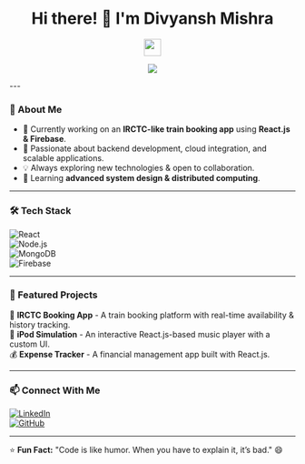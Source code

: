 <h1 align="center">Hi there! 👋 I'm Divyansh Mishra</h1>
<p align="center">
  <img src="https://media.giphy.com/media/hvRJCLFzcasrR4ia7z/giphy.gif" width="30px">
</p>

<p align="center">
  <img src="https://readme-typing-svg.herokuapp.com?font=Fira+Code&weight=600&pause=1000&color=F7931E&center=true&vCenter=true&width=500&lines=Full-Stack+Developer;Backend+Enthusiast;React.js+%7C+Node.js+%7C+MongoDB+%7C+Firebase;Building+Scalable+Apps+%F0%9F%9A%80" />
</p>
---

### 🚀 About Me
- 🔭 Currently working on an **IRCTC-like train booking app** using **React.js & Firebase**.  
- 🎯 Passionate about backend development, cloud integration, and scalable applications.  
- 💡 Always exploring new technologies & open to collaboration.  
- 📖 Learning **advanced system design & distributed computing**.  

---

### 🛠️ Tech Stack  
![React](https://img.shields.io/badge/React-20232A?style=for-the-badge&logo=react&logoColor=61DAFB)  
![Node.js](https://img.shields.io/badge/Node.js-43853D?style=for-the-badge&logo=node.js&logoColor=white)  
![MongoDB](https://img.shields.io/badge/MongoDB-4EA94B?style=for-the-badge&logo=mongodb&logoColor=white)  
![Firebase](https://img.shields.io/badge/Firebase-ffca28?style=for-the-badge&logo=firebase&logoColor=black)  

---

### 🌟 Featured Projects  
🚆 **IRCTC Booking App** - A train booking platform with real-time availability & history tracking.  
🎵 **iPod Simulation** - An interactive React.js-based music player with a custom UI.  
💰 **Expense Tracker** - A financial management app built with React.js.  

---

### 📫 Connect With Me  
[![LinkedIn](https://img.shields.io/badge/LinkedIn-Profile-blue?style=for-the-badge&logo=linkedin)](https://www.linkedin.com/in/divyansh-m-97b87a176?lipi=urn%3Ali%3Apage%3Ad_flagship3_profile_view_base_contact_details%3BuKCvtXRZShuIigDbyur2CA%3D%3D)  
[![GitHub](https://img.shields.io/badge/GitHub-Profile-black?style=for-the-badge&logo=github)]([https://github.com/dkm3689?tab=repositories])  

---

⭐ **Fun Fact:** "Code is like humor. When you have to explain it, it’s bad." 😄


